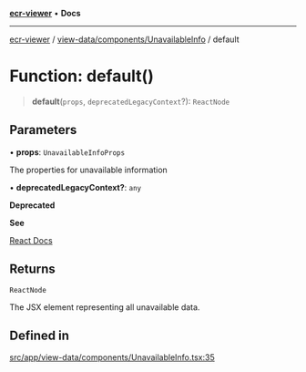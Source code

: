 [**ecr-viewer**](../../../../README.md) • **Docs**

***

[ecr-viewer](../../../../README.md) / [view-data/components/UnavailableInfo](../README.md) / default

# Function: default()

> **default**(`props`, `deprecatedLegacyContext`?): `ReactNode`

## Parameters

• **props**: `UnavailableInfoProps`

The properties for unavailable information

• **deprecatedLegacyContext?**: `any`

**Deprecated**

**See**

[React Docs](https://legacy.reactjs.org/docs/legacy-context.html#referencing-context-in-lifecycle-methods)

## Returns

`ReactNode`

The JSX element representing all unavailable data.

## Defined in

[src/app/view-data/components/UnavailableInfo.tsx:35](https://github.com/CDCgov/phdi/blob/fa63a85e5b4651bdfc0d25ecc23a67e11fbcba18/containers/ecr-viewer/src/app/view-data/components/UnavailableInfo.tsx#L35)

